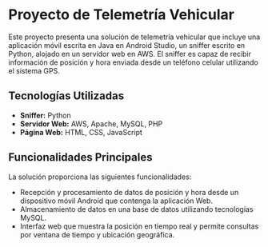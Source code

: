 # Proyecto de Telemetría Vehicular

Este proyecto presenta una solución de telemetría vehicular que incluye una aplicación móvil escrita en Java en Android Studio, un sniffer escrito en Python, alojado en un servidor web en AWS. 
El sniffer es capaz de recibir información de posición y hora enviada desde un teléfono celular utilizando el sistema GPS.


## Tecnologías Utilizadas

- **Sniffer:** Python
- **Servidor Web:** AWS, Apache, MySQL, PHP
- **Página Web:** HTML, CSS, JavaScript

## Funcionalidades Principales

La solución proporciona las siguientes funcionalidades:

- Recepción y procesamiento de datos de posición y hora desde un dispositivo móvil Android que contenga la aplicación Web.
- Almacenamiento de datos en una base de datos utilizando tecnologías MySQL.
- Interfaz web que muestra la posición en tiempo real y permite consultas por ventana de tiempo y ubicación geográfica.

